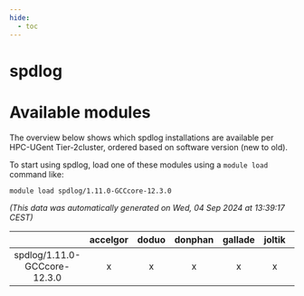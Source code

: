 ```yaml
---
hide:
  - toc
---
```


spdlog
======

# Available modules


The overview below shows which spdlog installations are available per HPC-UGent Tier-2cluster, ordered based on software version (new to old).

To start using spdlog, load one of these modules using a `module load` command like:

```shell
module load spdlog/1.11.0-GCCcore-12.3.0
```

*(This data was automatically generated on Wed, 04 Sep 2024 at 13:39:17 CEST)*  

| |accelgor|doduo|donphan|gallade|joltik|shinx|skitty|
| :---: | :---: | :---: | :---: | :---: | :---: | :---: | :---: |
|spdlog/1.11.0-GCCcore-12.3.0|x|x|x|x|x|x|x|
